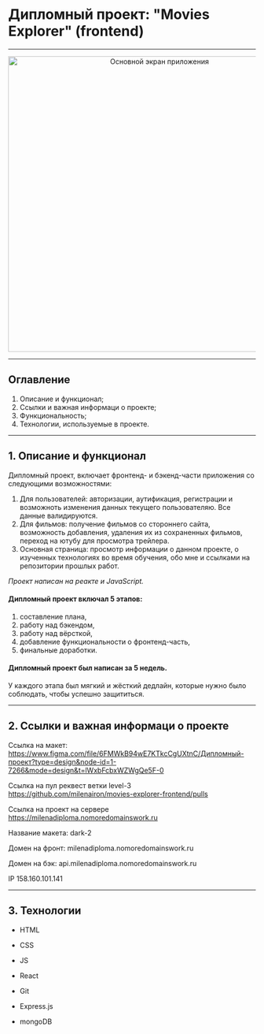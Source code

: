 # Дипломный проект: "Movies Explorer" (frontend)

---

<div align="center">
  <a href="https://milenadiploma.nomoredomainswork.ru/">
    <img width="600" alt="Основной экран приложения" src="https://sun9-69.userapi.com/impg/laToOas9JCGvG0oIqUoD_y4G9Wknos_ZYwFp7A/b5Fhq1njO_I.jpg?size=1280x1840&quality=95&sign=de2be38685f773dbe69f65ca70637653&type=album">
  </a>
</div>

---

## Оглавление

1. Описание и функционал;
2. Ссылки и важная информаци о проекте;
3. Функциональность;
4. Технологии, используемые в проекте.

---

## 1. Описание и функционал

Дипломный проект, включает фронтенд- и бэкенд-части приложения со следующими возможностями:

1. Для пользователей: авторизации, аутификация, регистрации и возможноть изменения данных текущего пользователяю. Все данные валидируются.
2. Для фильмов: получение фильмов со стороннего сайта, возможность добавления, удаления их из сохраненных фильмов, переход на ютубу для просмотра трейлера.
3. Основная страница: просмотр информации о данном проекте, о изученных технологиях во время обучения, обо мне и ссылками на репозитории прошлых работ.

_Проект написан на реакте и JavaScript._

#### Дипломный проект включал 5 этапов:

1. составление плана,
2. работу над бэкендом,
3. работу над вёрсткой,
4. добавление функциональности о фронтенд-часть,
5. финальные доработки.

#### Дипломный проект был написан за 5 недель.

У каждого этапа был мягкий и жёсткий дедлайн, которые нужно было соблюдать, чтобы успешно защититься.

---

## 2. Ссылки и важная информаци о проекте

Ссылка на макет: https://www.figma.com/file/6FMWkB94wE7KTkcCgUXtnC/Дипломный-проект?type=design&node-id=1-7266&mode=design&t=lWxbFcbxWZWgQe5F-0

Ссылка на пул реквест ветки level-3 https://github.com/milenairon/movies-explorer-frontend/pulls

Ссылка на проект на сервере https://milenadiploma.nomoredomainswork.ru

Название макета: dark-2

Домен на фронт: milenadiploma.nomoredomainswork.ru

Домен на бэк: api.milenadiploma.nomoredomainswork.ru

IP 158.160.101.141

---

## 3. Технологии

 <ul className="techs__items">
        <li className="techs__item">
          <p className="techs__tech">HTML</p>
        </li>
        <li className="techs__item">
          <p className="techs__tech">CSS</p>
        </li>
        <li className="techs__item">
          <p className="techs__tech">JS</p>
        </li>
        <li className="techs__item">
          <p className="techs__tech">React</p>
        </li>
        <li className="techs__item">
          <p className="techs__tech">Git</p>
        </li>
        <li className="techs__item">
          <p className="techs__tech">Express.js</p>
        </li>
        <li className="techs__item">
          <p className="techs__tech">mongoDB</p>
        </li>
 </ul>
